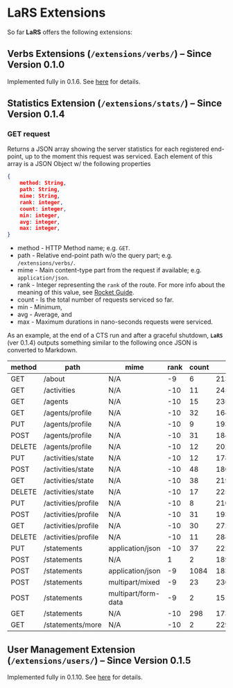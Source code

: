 # **LaRS** Extensions

So far **LaRS** offers the following extensions:

## Verbs Extensions (`/extensions/verbs/`) &ndash; Since Version 0.1.0

Implemented fully in 0.1.6.  See [here](./EXT_VERBS.md) for details.

## Statistics Extension (`/extensions/stats/`) &ndash; Since Version 0.1.4

### GET request

Returns a JSON array showing the server statistics for each registered end-point, up to the moment this request was serviced. Each element of this array is a JSON Object w/ the following properties

```json
{
    method: String,
    path: String,
    mime: String,
    rank: integer,
    count: integer,
    min: integer,
    avg: integer,
    max: integer,
}
```

* method - HTTP Method name; e.g. `GET`.
* path - Relative end-point path w/o the query part; e.g. `/extensions/verbs/`.
* mime - Main content-type part from the request if available; e.g. `application/json`.
* rank - Integer representing the `rank` of the route. For more info about the meaning of this value, see [Rocket Guide][401].
* count - Is the total number of requests serviced so far.
* min - Minimum,
* avg - Average, and
* max - Maximum durations in nano-seconds requests were serviced.

As an example, at the end of a CTS run and after a graceful shutdown, **`LaRS`** (ver 0.1.4) outputs something similar to the following once JSON is converted to Markdown.

| method | path                | mime                | rank | count | min     | avg      | max      |
|--------|---------------------|---------------------|------|-------|---------|----------|----------|
| GET    | /about              | N/A                 | -9   | 6     | 213596  | 421807   | 593320   |
| GET    | /activities         | N/A                 | -10  | 11    | 245329  | 851212   | 1194789  |
| GET    | /agents             | N/A                 | -10  | 15    | 235989  | 5981454  | 13170973 |
| GET    | /agents/profile     | N/A                 | -10  | 32    | 164347  | 1617967  | 8139174  |
| PUT    | /agents/profile     | N/A                 | -10  | 9     | 193019  | 2213488  | 3758465  |
| POST   | /agents/profile     | N/A                 | -10  | 31    | 184132  | 3654533  | 17084073 |
| DELETE | /agents/profile     | N/A                 | -10  | 12    | 202348  | 2740995  | 6137138  |
| PUT    | /activities/state   | N/A                 | -10  | 12    | 178096  | 3821664  | 6488506  |
| POST   | /activities/state   | N/A                 | -10  | 48    | 180286  | 6122815  | 10193425 |
| GET    | /activities/state   | N/A                 | -10  | 38    | 219737  | 3994042  | 6663479  |
| DELETE | /activities/state   | N/A                 | -10  | 17    | 225374  | 5523734  | 15225966 |
| PUT    | /activities/profile | N/A                 | -10  | 8     | 210062  | 4249585  | 9340673  |
| POST   | /activities/profile | N/A                 | -10  | 31    | 193317  | 5827394  | 13697833 |
| GET    | /activities/profile | N/A                 | -10  | 30    | 272712  | 1703181  | 4454108  |
| DELETE | /activities/profile | N/A                 | -10  | 11    | 284567  | 2908840  | 6780987  |
| PUT    | /statements         | application/json    | -10  | 37    | 222659  | 16243890 | 26283828 |
| POST   | /statements         | N/A                 | 1    | 2     | 189147  | 202619   | 216092   |
| POST   | /statements         | application/json    | -9   | 1084  | 183976  | 8632893  | 91103128 |
| POST   | /statements         | multipart/mixed     | -9   | 23    | 236744  | 9248860  | 26319268 |
| POST   | /statements         | multipart/form-data | -9   | 2     | 151048  | 266909   | 382770   |
| GET    | /statements         | N/A                 | -10  | 298   | 173929  | 8490014  | 36095740 |
| GET    | /statements/more    | N/A                 | -10  | 2     | 2299285 | 2601713  | 2904141  |

[401]: https://rocket.rs/guide/v0.5/requests/#default-ranking


## User Management Extension (`/extensions/users/`) &ndash; Since Version 0.1.5

Implemented fully in 0.1.10.  See [here](./EXT_USERS.md) for details.
